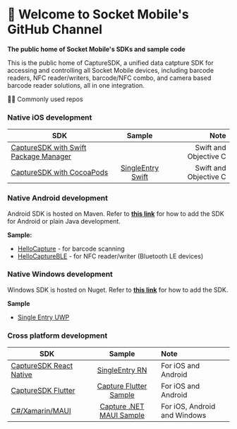 # 👋 Welcome to Socket Mobile's GitHub Channel #

**The public home of Socket Mobile's SDKs and sample code**

This is the public home of CaptureSDK, a unified data catpture SDK for accessing and controlling all Socket Mobile devices, including barcode readers, NFC reader/writers, barcode/NFC combo, and camera based barcode reader solutions, all in one integration. 

🙋‍♀️ Commonly used repos

### Native iOS development ###
| SDK   |      Sample     |  Note |
|----------|:-------------:|------:|
| [CaptureSDK with Swift Package Manager](https://github.com/SocketMobile/swift-package-capturesdk) |   | Swift and Objective C |
| [CaptureSDK with CocoaPods](https://github.com/SocketMobile/cocoapods-capturesdk) |    [SingleEntry Swift](https://github.com/SocketMobile/capturesingleentryswift-ios)   |   Swift and Objective C |

### Native Android development ###
Android SDK is hosted on Maven. Refer to **[this link](https://docs.socketmobile.com/capture/java/en/latest/android/getting-started.html#add-the-sdk-to-your-project)** for how to add the SDK for Android or plain Java development. 

**Sample:**
* [HelloCapture](https://github.com/SocketMobile/samples-android/tree/main/hellocapture) - for barcode scanning
* [HelloCaptureBLE](https://github.com/SocketMobile/samples-android/tree/main/hellocapture-ble-android) - for NFC reader/writer (Bluetooth LE devices)

### Native Windows development ###
Windows SDK is hosted on Nuget. Refer to **[this link](https://www.nuget.org/packages/SocketMobile.Capture)** for how to add the SDK. 

**Sample**
* [Single Entry UWP](https://github.com/SocketMobile/capturesingleentry-uwp)

### Cross platform development ###
| SDK   |      Sample     |  Note |
|----------|:-------------:|:------|
| [CaptureSDK React Native](https://github.com/SocketMobile/react-native-capture) | [SingleEntry RN](https://github.com/SocketMobile/singleentry-rn)  | For iOS and Android |
| [CaptureSDK Flutter](https://github.com/SocketMobile/capturesdk_flutter_snapshot) |    [Capture Flutter Sample](https://github.com/SocketMobile/capture_flutter_sdk_sample)   |   For iOS and Android|
| [C#/Xamarin/MAUI](https://www.nuget.org/packages/SocketMobile.Capture) |    [Capture .NET MAUI Sample](https://github.com/SocketMobile/capture_maui_sdk_sample)   |   For iOS, Android and Windows|
